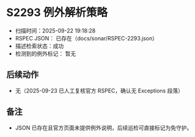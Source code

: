﻿# S2293 例外解析策略

- 扫描时间：2025-09-22 19:18:28
- RSPEC JSON：
已存在（docs/sonar/RSPEC-2293.json）
- 描述检索状态：成功
- 检测到的例外标记：
暂无

## 后续动作
- 无（2025-09-23 已人工复核官方 RSPEC，确认无 Exceptions 段落）

## 备注
- JSON 已存在且官方页面未提供例外说明，后续巡检可直接标记为免守护。
